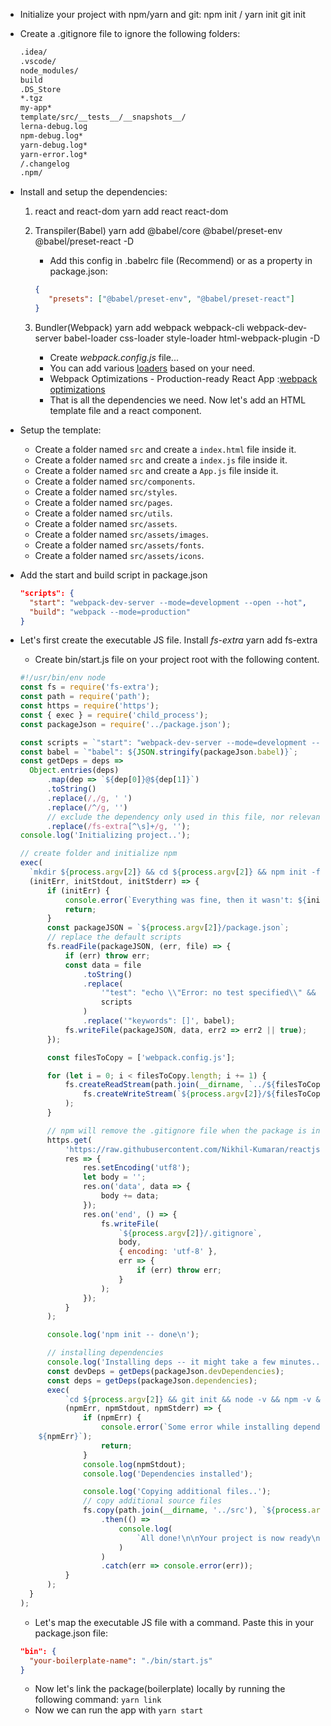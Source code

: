 - Initialize your project with npm/yarn and git:
  npm init / yarn init
  git init

- Create a .gitignore file to ignore the following folders:

  ```sh
  .idea/
  .vscode/
  node_modules/
  build
  .DS_Store
  *.tgz
  my-app*
  template/src/__tests__/__snapshots__/
  lerna-debug.log
  npm-debug.log*
  yarn-debug.log*
  yarn-error.log*
  /.changelog
  .npm/
  ```

- Install and setup the dependencies:

  1. react and react-dom
     yarn add react react-dom
  2. Transpiler(Babel)
     yarn add @babel/core @babel/preset-env @babel/preset-react -D

     - Add this config in .babelrc file (Recommend) or as a property in package.json:

     ```json
     {
     	"presets": ["@babel/preset-env", "@babel/preset-react"]
     }
     ```

  3. Bundler(Webpack)
     yarn add webpack webpack-cli webpack-dev-server babel-loader css-loader style-loader html-webpack-plugin -D

     - Create _webpack.config.js_ file...
     - You can add various [loaders](https://webpack.js.org/loaders/) based on your need.
     - Webpack Optimizations - Production-ready React App :[webpack optimizations](https://dev.to/nikhilkumaran/webpack-optimizations-production-ready-react-app-1jl3)
     - That is all the dependencies we need. Now let's add an HTML template file and a react component.

- Setup the template:

  - Create a folder named `src` and create a `index.html` file inside it.
  - Create a folder named `src` and create a `index.js` file inside it.
  - Create a folder named `src` and create a `App.js` file inside it.
  - Create a folder named `src/components`.
  - Create a folder named `src/styles`.
  - Create a folder named `src/pages`.
  - Create a folder named `src/utils`.
  - Create a folder named `src/assets`.
  - Create a folder named `src/assets/images`.
  - Create a folder named `src/assets/fonts`.
  - Create a folder named `src/assets/icons`.

- Add the start and build script in package.json

  ```json
  "scripts": {
    "start": "webpack-dev-server --mode=development --open --hot",
    "build": "webpack --mode=production"
  }
  ```

- Let's first create the executable JS file. Install _fs-extra_
  yarn add fs-extra

  - Create bin/start.js file on your project root with the following content.

  ```js
  #!/usr/bin/env node
  const fs = require('fs-extra');
  const path = require('path');
  const https = require('https');
  const { exec } = require('child_process');
  const packageJson = require('../package.json');

  const scripts = `"start": "webpack-dev-server --mode=development --open --hot", "build": "webpack --mode=production"`;
  const babel = `"babel": ${JSON.stringify(packageJson.babel)}`;
  const getDeps = deps =>
  	Object.entries(deps)
  		.map(dep => `${dep[0]}@${dep[1]}`)
  		.toString()
  		.replace(/,/g, ' ')
  		.replace(/^/g, '')
  		// exclude the dependency only used in this file, nor relevant to the boilerplate
  		.replace(/fs-extra[^\s]+/g, '');
  console.log('Initializing project..');

  // create folder and initialize npm
  exec(
  	`mkdir ${process.argv[2]} && cd ${process.argv[2]} && npm init -f`,
  	(initErr, initStdout, initStderr) => {
  		if (initErr) {
  			console.error(`Everything was fine, then it wasn't: ${initErr}`);
  			return;
  		}
  		const packageJSON = `${process.argv[2]}/package.json`;
  		// replace the default scripts
  		fs.readFile(packageJSON, (err, file) => {
  			if (err) throw err;
  			const data = file
  				.toString()
  				.replace(
  					'"test": "echo \\"Error: no test specified\\" && exit 1"',
  					scripts
  				)
  				.replace('"keywords": []', babel);
  			fs.writeFile(packageJSON, data, err2 => err2 || true);
  		});

  		const filesToCopy = ['webpack.config.js'];

  		for (let i = 0; i < filesToCopy.length; i += 1) {
  			fs.createReadStream(path.join(__dirname, `../${filesToCopy[i]}`)).pipe(
  				fs.createWriteStream(`${process.argv[2]}/${filesToCopy[i]}`)
  			);
  		}

  		// npm will remove the .gitignore file when the package is installed, therefore it cannot be copied, locally and needs to be downloaded. Use your raw .gitignore once you pushed your code to GitHub.
  		https.get(
  			'https://raw.githubusercontent.com/Nikhil-Kumaran/reactjs-boilerplate/master/.gitignore',
  			res => {
  				res.setEncoding('utf8');
  				let body = '';
  				res.on('data', data => {
  					body += data;
  				});
  				res.on('end', () => {
  					fs.writeFile(
  						`${process.argv[2]}/.gitignore`,
  						body,
  						{ encoding: 'utf-8' },
  						err => {
  							if (err) throw err;
  						}
  					);
  				});
  			}
  		);

  		console.log('npm init -- done\n');

  		// installing dependencies
  		console.log('Installing deps -- it might take a few minutes..');
  		const devDeps = getDeps(packageJson.devDependencies);
  		const deps = getDeps(packageJson.dependencies);
  		exec(
  			`cd ${process.argv[2]} && git init && node -v && npm -v && npm i -D ${devDeps} && npm i -S ${deps}`,
  			(npmErr, npmStdout, npmStderr) => {
  				if (npmErr) {
  					console.error(`Some error while installing dependencies
      ${npmErr}`);
  					return;
  				}
  				console.log(npmStdout);
  				console.log('Dependencies installed');

  				console.log('Copying additional files..');
  				// copy additional source files
  				fs.copy(path.join(__dirname, '../src'), `${process.argv[2]}/src`)
  					.then(() =>
  						console.log(
  							`All done!\n\nYour project is now ready\n\nUse the below command to run the app.\n\ncd ${process.argv[2]}\nnpm start`
  						)
  					)
  					.catch(err => console.error(err));
  			}
  		);
  	}
  );
  ```

  - Let's map the executable JS file with a command. Paste this in your package.json file:

  ```json
  "bin": {
    "your-boilerplate-name": "./bin/start.js"
  }
  ```

  - Now let's link the package(boilerplate) locally by running the following command:
    `yarn link`
  - Now we can run the app with `yarn start`
